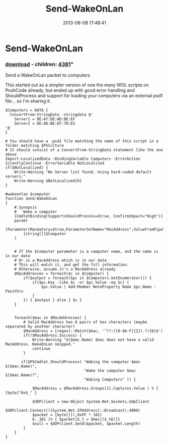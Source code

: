 ﻿---
pid:            4376
parent:         0
children:       4381
poster:         Joel Bennett
title:          Send-WakeOnLan
date:           2013-08-08 17:48:41
format:         posh
---

# Send-WakeOnLan

### [download](4376.ps1) - children: [4381](4381.md)"

Send a WakeOnLan packet to computers

This started out as a simpler version of one the many WOL scripts on PoshCode already, but ended up with good error handling and ShouldProcess and support for loading your computers via an external psd1 file... so I'm sharing it.

```posh
$Computers = DATA {
  ConvertFrom-StringData -stringdata @'
    Server1 = 0E:A7:DE:AD:BE:EF
    Server2 = DE:AD:BE:EF:70:E5
'@
}

# You should have a .psd1 file matching the name of this script in a folder matching $PSCulture
# It should consist of a ConvertFrom-StringData statement like the one above
Import-LocalizedData -BindingVariable Computers -ErrorAction SilentlyContinue -ErrorVariable NotLocalized
if($NotLocalized) {
	Write-Warning "No Server list found. Using hard-coded default servers:"
	Write-Warning $NotLocalized[0]
}

#wakeonlan $computer
function Send-WakeOnLan
{
	#.Synopsis
	#   Wake a computer
	[CmdletBinding(SupportsShouldProcess=$true, ConfirmImpact="High")]
	param(
		[Parameter(Mandatory=$true,ParameterSetName="MacAddress",ValueFromPipeline=$true,ValueFromPipelineByPropertyName=$true,ValueFromRemainingArguments=$true)]
		[string[]]$Computer
	)


	# If the $Computer parameter is a computer name, and the name is in our data
	# Or is a MacAddress which is in our data
	# This will match it, and get the full information.
	# Otherwise, assume it's a MacAddress already
	$MacAddresses = foreach($c in $Computer) {
		if($output = foreach($pc in $Computers.GetEnumerator()) {
			if($pc.Key -like $c -or $pc.Value -eq $c) { 
				$pc.Value | Add-Member NoteProperty Name $pc.Name -Passthru
			}
		}) { $output } else { $c }
	}


	foreach($mac in $MacAddresses) {
		# Valid MacAddress has 6 pairs of hex characters (maybe separated by another character)
		$MacAddress = [regex]::Match($mac, '^(?:([0-9A-F]{2}).?){6}$')
		if(!$MacAddress.Success) {
			Write-Warning "$($mac.Name) $mac does not have a valid MacAddress. WakeOnLan skipped."
			continue
		}

	   if($PSCmdlet.ShouldProcess( "Waking the computer $mac $($mac.Name)",
	                               "Wake the computer $mac $($mac.Name)?",
	                               "Waking Computers" )) {

			$MacAddress = $MacAddress.Groups[1].Captures.Value | % { [byte]"0x$_" }

			$UDPclient = new-Object System.Net.Sockets.UdpClient
			$UDPclient.Connect(([System.Net.IPAddress]::Broadcast),4000)
			$packet = [byte[]](,0xFF * 102)
			6..101 |% { $packet[$_] = $mac[($_%6)]}
			$null = $UDPclient.Send($packet, $packet.Length)
		}
	}
}
```
